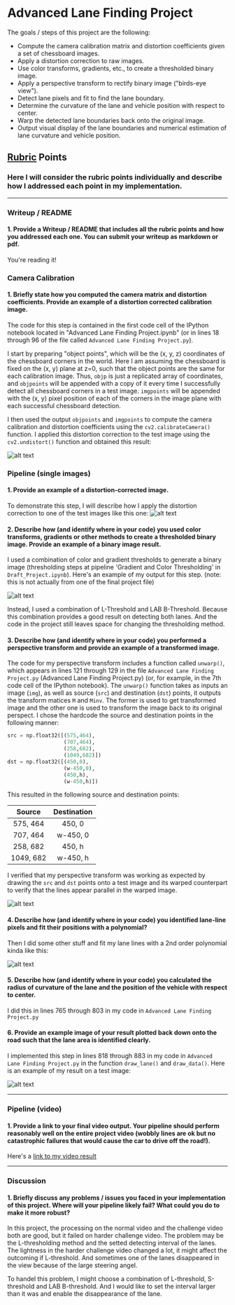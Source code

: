 
# Advanced Lane Finding Project

The goals / steps of this project are the following:

* Compute the camera calibration matrix and distortion coefficients given a set of chessboard images.
* Apply a distortion correction to raw images.
* Use color transforms, gradients, etc., to create a thresholded binary image.
* Apply a perspective transform to rectify binary image ("birds-eye view").
* Detect lane pixels and fit to find the lane boundary.
* Determine the curvature of the lane and vehicle position with respect to center.
* Warp the detected lane boundaries back onto the original image.
* Output visual display of the lane boundaries and numerical estimation of lane curvature and vehicle position.

[//]: # (Image References)

[image1]: ./output_images/Cali.png "Undistorted"
[image2]: ./output_images/im.png "Road Transformed"
[image3]: ./output_images/Thresholding.jpg "Binary Example"
[image4]: ./output_images/bi.png "Warp Example"
[image5]: ./output_images/Sliding_Windows.png "Fit Visual"
[image6]: ./output_images/Image_with_Detected_Area_and_Curvature.png "Output"
[video1]: ./project_video.mp4 "Video"

## [Rubric](https://review.udacity.com/#!/rubrics/571/view) Points

### Here I will consider the rubric points individually and describe how I addressed each point in my implementation.  

---

### Writeup / README

#### 1. Provide a Writeup / README that includes all the rubric points and how you addressed each one.  You can submit your writeup as markdown or pdf.  

You're reading it!

### Camera Calibration

#### 1. Briefly state how you computed the camera matrix and distortion coefficients. Provide an example of a distortion corrected calibration image.

The code for this step is contained in the first code cell of the IPython notebook located in "Advanced Lane Finding Project.ipynb" (or in lines 18 through 96 of the file called `Advanced Lane Finding Project.py`).  

I start by preparing "object points", which will be the (x, y, z) coordinates of the chessboard corners in the world. Here I am assuming the chessboard is fixed on the (x, y) plane at z=0, such that the object points are the same for each calibration image.  Thus, `objp` is just a replicated array of coordinates, and `objpoints` will be appended with a copy of it every time I successfully detect all chessboard corners in a test image.  `imgpoints` will be appended with the (x, y) pixel position of each of the corners in the image plane with each successful chessboard detection.  

I then used the output `objpoints` and `imgpoints` to compute the camera calibration and distortion coefficients using the `cv2.calibrateCamera()` function.  I applied this distortion correction to the test image using the `cv2.undistort()` function and obtained this result: 

![alt text][image1]

### Pipeline (single images)

#### 1. Provide an example of a distortion-corrected image.

To demonstrate this step, I will describe how I apply the distortion correction to one of the test images like this one:
![alt text][image2]

#### 2. Describe how (and identify where in your code) you used color transforms, gradients or other methods to create a thresholded binary image.  Provide an example of a binary image result.

I used a combination of color and gradient thresholds to generate a binary image (thresholding steps at pipeline 'Gradient and Color Thresholding' in `Draft_Project.ipynb`).  Here's an example of my output for this step.  (note: this is not actually from one of the final project file)

![alt text][image3]

Instead, I used a combination of L-Threshold and LAB B-Threshold. Because this combination provides a good result on detecting both lanes. And the code in the project still leaves space for changing the thresholding method.

#### 3. Describe how (and identify where in your code) you performed a perspective transform and provide an example of a transformed image.

The code for my perspective transform includes a function called `unwarp()`, which appears in lines 121 through 129 in the file `Advanced Lane Finding Project.py` (Advanced Lane Finding Project.py) (or, for example, in the 7th code cell of the IPython notebook).  The `unwarp()` function takes as inputs an image (`img`), as well as source (`src`) and destination (`dst`) points, it outputs the transform matices `M` and `Minv`. The former is used to get transformed image and the other one is used to transform the image back to its original perspect.  I chose the hardcode the source and destination points in the following manner:

```python
src = np.float32([(575,464),
                  (707,464), 
                  (258,682), 
                  (1049,682)])
dst = np.float32([(450,0),
                  (w-450,0),
                  (450,h),
                  (w-450,h)])
```

This resulted in the following source and destination points:

| Source        | Destination   | 
|:-------------:|:-------------:| 
| 575, 464      | 450, 0        | 
| 707, 464      | w-450, 0      |
| 258, 682      | 450, h      |
| 1049, 682      | w-450, h        |

I verified that my perspective transform was working as expected by drawing the `src` and `dst` points onto a test image and its warped counterpart to verify that the lines appear parallel in the warped image.

![alt text][image4]

#### 4. Describe how (and identify where in your code) you identified lane-line pixels and fit their positions with a polynomial?

Then I did some other stuff and fit my lane lines with a 2nd order polynomial kinda like this:

![alt text][image5]

#### 5. Describe how (and identify where in your code) you calculated the radius of curvature of the lane and the position of the vehicle with respect to center.

I did this in lines 765 through 803 in my code in `Advanced Lane Finding Project.py`

#### 6. Provide an example image of your result plotted back down onto the road such that the lane area is identified clearly.

I implemented this step in lines 818 through 883 in my code in `Advanced Lane Finding Project.py` in the function `draw_lane()` and `draw_data()`.  Here is an example of my result on a test image:

![alt text][image6]

---

### Pipeline (video)

#### 1. Provide a link to your final video output.  Your pipeline should perform reasonably well on the entire project video (wobbly lines are ok but no catastrophic failures that would cause the car to drive off the road!).

Here's a [link to my video result](./Output_Videos/project_video_output.mp4)

---

### Discussion

#### 1. Briefly discuss any problems / issues you faced in your implementation of this project.  Where will your pipeline likely fail?  What could you do to make it more robust?

In this project, the processing on the normal video and the challenge video both are good, but it failed on harder challenge video. The problem may be the L-thresholding method and the setted detecting interval of the lanes. The lightness in the harder challenge video changed a lot, it might affect the outcoming if L-threshold. And sometimes one of the lanes disappeared in the view because of the large steering angel. 

To handel this problem, I might choose a combination of L-threshold, S-threshold and LAB B-threshold. And I would like to set the interval larger than it was and enable the disappearance of the lane.
